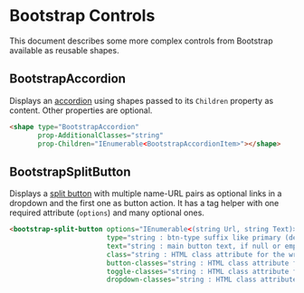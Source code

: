 # Bootstrap Controls

This document describes some more complex controls from Bootstrap available as reusable shapes.

## BootstrapAccordion

Displays an [accordion](https://getbootstrap.com/docs/5.0/components/accordion/) using shapes passed to its `Children` property as content. Other properties are optional.

```html
<shape type="BootstrapAccordion" 
       prop-AdditionalClasses="string" 
       prop-Children="IEnumerable<BootstrapAccordionItem>"></shape>
```

## BootstrapSplitButton

Displays a [split button](https://getbootstrap.com/docs/5.0/components/dropdowns/#split-button) with multiple name-URL pairs as optional links in a dropdown and the first one as button action. It has a tag helper with one required attribute (`options`) and many optional ones.

```html
<bootstrap-split-button options="IEnumerable<(string Url, string Text)>"
                        type="string : btn-type suffix like primary (default), secondary, danger, etc"
                        text="string : main button text, if null or empty the first option text is used"
                        class="string : HTML class attribute for the wrapper element"
                        button-classes="string : HTML class attribute for the main button"
                        toggle-classes="string : HTML class attribute for the [▾] button"
                        dropdown-classes="string : HTML class attribute for the dropdown menu list" />
```
